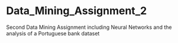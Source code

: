 # Data_Mining_Assignment_2
Second Data Mining Assignment including Neural Networks and the analysis of a Portuguese bank dataset
